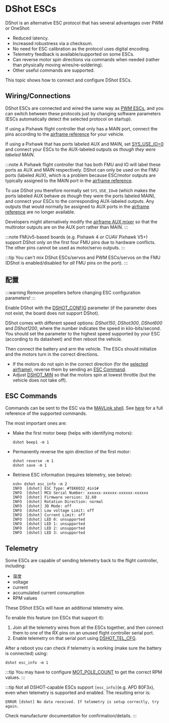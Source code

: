 # DShot ESCs

DShot is an alternative ESC protocol that has several advantages over PWM or OneShot:
- Reduced latency.
- Increased robustness via a checksum.
- No need for ESC calibration as the protocol uses digital encoding.
- Telemetry feedback is available/supported on some ESCs.
- Can reverse motor spin directions via commands when needed (rather than physically moving wires/re-soldering).
- Other useful commands are supported.

This topic shows how to connect and configure DShot ESCs.

<span id="wiring"></span>
## Wiring/Connections

DShot ESCs are connected and wired the same way as [PWM ESCs](pwm_escs_and_servo.md), and you can switch between these protocols just by changing software parameters (ESCs automatically detect the selected protocol on startup).

If using a Pixhawk flight controller that only has a MAIN port, connect the pins according to the [airframe reference](../airframes/airframe_reference.md) for your vehicle.

If using a Pixhawk that has ports labeled AUX and MAIN, set [SYS_USE_IO=0](../advanced_config/parameter_reference.md#SYS_USE_IO) and connect your ESCs to the AUX-labeled outputs *as though they were labeled MAIN*.

:::note
A Pixhawk flight controller that has both FMU and IO will label these ports as AUX and MAIN respectively. DShot can only be used on the FMU ports (labeled AUX), which is a problem because ESC/motor outputs are typically assigned to the MAIN port in the [airframe reference](../airframes/airframe_reference.md).

To use DShot you therefore normally set `SYS_USE_IO=0` (which makes the ports labeled AUX behave *as though* they were the ports labeled MAIN), and connect your ESCs to the corresponding AUX-labeled outputs. Any outputs that would normally be assigned to AUX ports in the [airframe reference](../airframes/airframe_reference.md) are no longer available.

Developers might alternatively modify the [airframe AUX mixer](../dev_airframes/adding_a_new_frame.md#mixer-file) so that the multirotor outputs are on the AUX port rather than MAIN.
:::

:::note FMUv5-based boards (e.g. Pixhawk 4 or CUAV Pixhawk V5+) support DShot only on the first four FMU pins due to hardware conflicts. The other pins cannot be used as motor/servo outputs.
:::

:::tip
You can't mix DShot ESCs/servos and PWM ESCs/servos on the FMU (DShot is enabled/disabled for *all* FMU pins on the port).
:::

<span id="configuration"></span>
## 配置

:::warning
Remove propellers before changing ESC configuration parameters!
:::

Enable DShot with the [DSHOT_CONFIG](../advanced_config/parameter_reference.md#DSHOT_CONFIG) parameter (if the parameter does not exist, the board does not support DShot).

DShot comes with different speed options: *DShot150*, *DShot300*, *DShot600* and *DShot1200*, where the number indicates the speed in kilo-bits/second. You should set the parameter to the highest speed supported by your ESC (according to its datasheet) and then reboot the vehicle.

Then connect the battery and arm the vehicle. The ESCs should initialize and the motors turn in the correct directions.
- If the motors do not spin in the correct direction (for the [selected airframe](../airframes/airframe_reference.md)), reverse them by sending an [ESC Command](#commands).
- Adjust [DSHOT_MIN](../advanced_config/parameter_reference.md#DSHOT_MIN) so that the motors spin at lowest throttle (but the vehicle does not take off).

<span id="commands"></span>
## ESC Commands

Commands can be sent to the ESC via the [MAVLink shell](../debug/mavlink_shell.md). See [here](../modules/modules_driver.md#dshot) for a full reference of the supported commands.

The most important ones are:
- Make the first motor beep (helps with identifying motors):
  ```
  dshot beep1 -m 1
  ```
- Permanently reverse the spin direction of the first motor:
  ```
  dshot reverse -m 1
  dshot save -m 1
  ```
- Retrieve ESC information (requires telemetry, see below):
  ```
  nsh> dshot esc_info -m 2
  INFO  [dshot] ESC Type: #TEKKO32_4in1#
  INFO  [dshot] MCU Serial Number: xxxxxx-xxxxxx-xxxxxx-xxxxxx
  INFO  [dshot] Firmware version: 32.60
  INFO  [dshot] Rotation Direction: normal
  INFO  [dshot] 3D Mode: off
  INFO  [dshot] Low voltage Limit: off
  INFO  [dshot] Current Limit: off
  INFO  [dshot] LED 0: unsupported
  INFO  [dshot] LED 1: unsupported
  INFO  [dshot] LED 2: unsupported
  INFO  [dshot] LED 3: unsupported
  ```

## Telemetry

Some ESCs are capable of sending telemetry back to the flight controller, including:
- 温度
- voltage
- current
- accumulated current consumption
- RPM values

These DShot ESCs will have an additional telemetry wire.

To enable this feature (on ESCs that support it):
1. Join all the telemetry wires from all the ESCs together, and then connect them to one of the RX pins on an unused flight controller serial port.
1. Enable telemetry on that serial port using [DSHOT_TEL_CFG](../advanced_config/parameter_reference.md#DSHOT_TEL_CFG).

After a reboot you can check if telemetry is working (make sure the battery is connected) using:
```
dshot esc_info -m 1
```

:::tip
You may have to configure [MOT_POLE_COUNT](../advanced_config/parameter_reference.md#MOT_POLE_COUNT) to get the correct RPM values.
:::

:::tip
Not all DSHOT-capable ESCs support `[esc_info]`(e.g. APD 80F3x), even when telemetry is supported and enabled. The resulting error is:
```
ERROR [dshot] No data received. If telemetry is setup correctly, try again.
```
Check manufacturer documentation for confirmation/details.
:::
